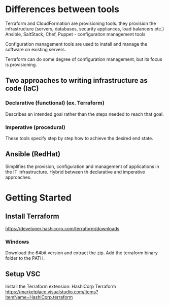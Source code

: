 # Differences between tools
Terraform and CloudFormation are provisioning tools. they provision the infrastructure (servers, databases, security appliances, load balancers etc.)
Ansible, SaltStack, Chef, Puppet - configuraiton management tools

Configuration management tools are used to install and manage the software on existing servers.

Terraform can do some degree of configuration management, but its focus is provisioning.

## Two approaches to writing infrastructure as code (IaC)

### Declarative (functional) (ex. Terraform)
Describes an intended goal rather than the steps needed to reach that goal.
### Imperative (procedural)
These tools specify step by step how to achieve the desired end state.

## Ansible (RedHat)
Simplifies the provision, configuration and management of applications in the IT infrastructure.
Hybrid between th declarative and imperative approaches.

# Getting Started
## Install Terraform
https://developer.hashicorp.com/terraform/downloads
### Windows
Download the 64bit version and extract the zip.
Add the terraform binary folder to the PATH.

## Setup VSC
Install the Terraform extension: HashiCorp Terraform https://marketplace.visualstudio.com/items?itemName=HashiCorp.terraform

